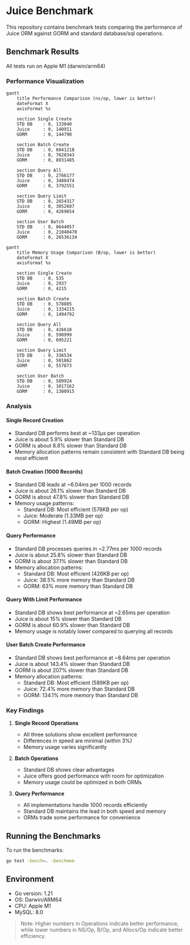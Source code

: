 # Juice Benchmark

This repository contains benchmark tests comparing the performance of Juice ORM against GORM and standard database/sql operations.

## Benchmark Results

All tests run on Apple M1 (darwin/arm64)

### Performance Visualization

```mermaid
gantt
    title Performance Comparison (ns/op, lower is better)
    dateFormat X
    axisFormat %s

    section Single Create
    STD DB    : 0, 133040
    Juice     : 0, 140911
    GORM      : 0, 144790

    section Batch Create
    STD DB    : 0, 6041218
    Juice     : 0, 7620343
    GORM      : 0, 8931485

    section Query All
    STD DB    : 0, 2766177
    Juice     : 0, 3480474
    GORM      : 0, 3792551

    section Query Limit
    STD DB    : 0, 2654317
    Juice     : 0, 3052607
    GORM      : 0, 4269654

    section User Batch
    STD DB    : 0, 8644057
    Juice     : 0, 21040470
    GORM      : 0, 26536134
```

```mermaid
gantt
    title Memory Usage Comparison (B/op, lower is better)
    dateFormat X
    axisFormat %s

    section Single Create
    STD DB    : 0, 535
    Juice     : 0, 2937
    GORM      : 0, 4215

    section Batch Create
    STD DB    : 0, 578805
    Juice     : 0, 1334215
    GORM      : 0, 1494792

    section Query All
    STD DB    : 0, 426618
    Juice     : 0, 590999
    GORM      : 0, 695221

    section Query Limit
    STD DB    : 0, 336534
    Juice     : 0, 501862
    GORM      : 0, 557873

    section User Batch
    STD DB    : 0, 589924
    Juice     : 0, 1017162
    GORM      : 0, 1380915
```

### Analysis

#### Single Record Creation
- Standard DB performs best at ~133μs per operation
- Juice is about 5.9% slower than Standard DB
- GORM is about 8.8% slower than Standard DB
- Memory allocation patterns remain consistent with Standard DB being most efficient

#### Batch Creation (1000 Records)
- Standard DB leads at ~6.04ms per 1000 records
- Juice is about 26.1% slower than Standard DB
- GORM is about 47.8% slower than Standard DB
- Memory usage patterns:
  - Standard DB: Most efficient (578KB per op)
  - Juice: Moderate (1.33MB per op)
  - GORM: Highest (1.49MB per op)

#### Query Performance
- Standard DB processes queries in ~2.77ms per 1000 records
- Juice is about 25.8% slower than Standard DB
- GORM is about 37.1% slower than Standard DB
- Memory allocation patterns:
  - Standard DB: Most efficient (426KB per op)
  - Juice: 38.5% more memory than Standard DB
  - GORM: 63% more memory than Standard DB

#### Query With Limit Performance
- Standard DB shows best performance at ~2.65ms per operation
- Juice is about 15% slower than Standard DB
- GORM is about 60.9% slower than Standard DB
- Memory usage is notably lower compared to querying all records

#### User Batch Create Performance
- Standard DB shows best performance at ~8.64ms per operation
- Juice is about 143.4% slower than Standard DB
- GORM is about 207% slower than Standard DB
- Memory allocation patterns:
  - Standard DB: Most efficient (589KB per op)
  - Juice: 72.4% more memory than Standard DB
  - GORM: 134.1% more memory than Standard DB

### Key Findings

1. **Single Record Operations**
   - All three solutions show excellent performance
   - Differences in speed are minimal (within 3%)
   - Memory usage varies significantly

2. **Batch Operations**
   - Standard DB shows clear advantages
   - Juice offers good performance with room for optimization
   - Memory usage could be optimized in both ORMs

3. **Query Performance**
   - All implementations handle 1000 records efficiently
   - Standard DB maintains the lead in both speed and memory
   - ORMs trade some performance for convenience

## Running the Benchmarks

To run the benchmarks:

```bash
go test -bench=. -benchmem
```

## Environment

- Go version: 1.21
- OS: Darwin/ARM64
- CPU: Apple M1
- MySQL: 8.0

> Note: Higher numbers in Operations indicate better performance, while lower numbers in NS/Op, B/Op, and Allocs/Op indicate better efficiency.
